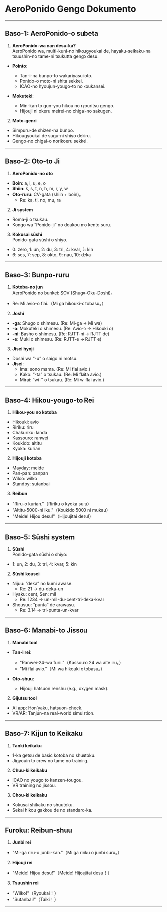 # **AeroPonido Gengo Dokumento**

---

## **Baso-1: AeroPonido-o subeta**

1. **AeroPonido-wa nan desu-ka?**  
AeroPonido wa, multi-kuni-no hikougyoukai de, hayaku-seikaku-na tsuushin-no tame-ni tsukutta gengo desu.

- **Pointo**:
  - Tan-i-na bunpo-to wakariyasui oto.  
  - Ponido-o moto-ni shita sekkei.  
  - ICAO-no hyoujun-yougo-to no koukansei.  

- **Mokuteki**:
  - Min-kan to gun-you hikou no ryouritsu gengo.  
  - Hijouji ni okeru meirei-no chigai-no sakugen.  

2. **Moto-genri**  
- Simpuru-de shizen-na bunpo.  
- Hikougyoukai de sugu-ni shiyo dekiru.  
- Gengo-no chigai-o norikoeru sekkei.

---

## **Baso-2: Oto-to Ji**

1. **AeroPonido-no oto**  
- **Boin**: a, i, u, e, o  
- **Shiin**: k, s, t, n, h, m, r, y, w  
- **Oto-ruru**: CV-gata (shiin + boin)。  
  - Re: ka, ti, no, mu, ra

2. **Ji system**  
- Roma-ji o tsukau.  
- Kongo wa “Ponido-ji” no doukou mo kento suru.  

3. **Kokusai sūshi**  
Ponido-gata sūshi o shiyo.  
- 0: zero, 1: un, 2: du, 3: tri, 4: kvar, 5: kin  
- 6: ses, 7: sep, 8: okto, 9: nau, 10: deka  

---

## **Baso-3: Bunpo-ruru**

1. **Kotoba-no jun**  
AeroPonido no bunkei: SOV (Shugo-Oku-Doshi)。  
- Re: Mi avio-o flai.（Mi ga hikouki-o tobasu。）

2. **Joshi**  
- **-ga**: Shugo o shimesu. (Re: Mi-ga → Mi wa)  
- **-o**: Mokuteki o shimesu. (Re: Avio-o → Hikouki o)  
- **-ni**: Basho o shimesu. (Re: RJTT-ni → RJTT de)  
- **-e**: Muki o shimesu. (Re: RJTT-e → RJTT e)  

3. **Jisei hyoji**  
- Doshi wa “-u” o saigo ni motsu.  
- **Jisei**:  
  - Ima: sono mama. (Re: Mi flai avio.)  
  - Kako: “-ta” o tsukau. (Re: Mi flaita avio.)  
  - Mirai: “wi-” o tsukau. (Re: Mi wi flai avio.)

---

## **Baso-4: Hikou-yougo-to Rei**

1. **Hikou-you no kotoba**  
- Hikouki: avio  
- Ririku: riru  
- Chakuriku: landa  
- Kassouro: ranwei  
- Koukido: altitu  
- Kyoka: kurian  

2. **Hijouji kotoba**  
- Mayday: meide  
- Pan-pan: panpan  
- Wilco: wilko  
- Standby: sutanbai  

3. **Reibun**  
- "Riru-o kurian."（Ririku o kyoka suru）  
- "Altitu-5000-ni iku."（Koukido 5000 ni mukau）  
- "Meide! Hijou desu!"（Hijoujitai desu!）

---

## **Baso-5: Sūshi system**

1. **Sūshi**  
Ponido-gata sūshi o shiyo:  
- 1: un, 2: du, 3: tri, 4: kvar, 5: kin  

2. **Sūshi kousei**  
- Nijuu: “deka” no kumi awase.  
  - Re: 21 → du-deka-un  
- Hyaku: cent, Sen: mil  
  - Re: 1234 → un-mil-du-cent-tri-deka-kvar  
- Shousuu: “punta” de arawasu.  
  - Re: 3.14 → tri-punta-un-kvar  

---

## **Baso-6: Manabi-to Jissou**

1. **Manabi tool**  
- **Tan-i rei**:  
  - "Ranwei-24-wa furii."（Kassouro 24 wa aite iru。）  
  - "Mi flai avio."（Mi wa hikouki o tobasu。）  

- **Oto-shuu**:  
  - Hijouji hatsuon renshu (e.g., oxygen mask).  

2. **Gijutsu tool**  
- AI app: Hon’yaku, hatsuon-check.  
- VR/AR: Tanjun-na real-world simulation.

---

## **Baso-7: Kijun to Keikaku**

1. **Tanki keikaku**  
- 1-ka getsu de basic kotoba no shuutoku.  
- Jigyouin to crew no tame no training.

2. **Chuu-ki keikaku**  
- ICAO no yougo to kanzen-tougou.  
- VR training no jissou.

3. **Chou-ki keikaku**  
- Kokusai shikaku no shuutoku.  
- Sekai hikou gakkou de no standard-ka.

---

## **Furoku: Reibun-shuu**

1. **Junbi rei**  
- "Mi-ga riru-o junbi-kan."（Mi ga ririku o junbi suru。）

2. **Hijouji rei**  
- "Meide! Hijou desu!"（Meide! Hijoujitai desu！）

3. **Tsuushin rei**  
- "Wilko!"（Ryoukai！）  
- "Sutanbai!"（Taiki！）

---
